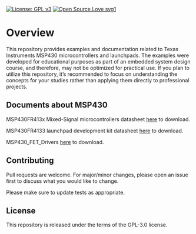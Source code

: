 [![License: GPL v3](https://img.shields.io/badge/License-GPLv3-blue.svg)](https://www.gnu.org/licenses/gpl-3.0) 
[![Open Source Love svg1](https://badges.frapsoft.com/os/v1/open-source.svg?v=103)](https://github.com/ellerbrock/open-source-badges/)


# Overview

This repository provides examples and documentation related to Texas Instruments MSP430 microcontrollers and launchpads. The examples were developed for educational purposes as part of an embedded system design course, and therefore, may not be optimized for practical use. If you plan to utilize this repository, it’s recommended to focus on understanding the concepts for your studies rather than applying them directly to professional projects.

## Documents about MSP430
MSP430FR413x Mixed-Signal microcontrollers datasheet [here](https://www.ti.com/lit/gpn/msp430fr4133) to download.

MSP430FR4133 launchpad development kit datasheet [here](https://www.ti.com/lit/pdf/slau595) to download.

MSP430_FET_Drivers [here](http://software-dl.ti.com/msp430/msp430_public_sw/mcu/msp430/MSP430_FET_Drivers/latest/index_FDS.html) to download.

## Contributing
Pull requests are welcome. For major/minor changes, please open an issue first to discuss what you would like to change.

Please make sure to update tests as appropriate.

## License 
This repository is released under the terms of the GPL-3.0 license.
